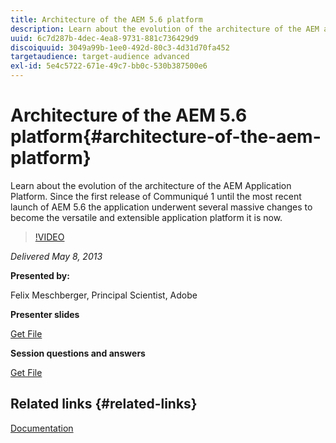 ```yaml
---
title: Architecture of the AEM 5.6 platform
description: Learn about the evolution of the architecture of the AEM application platform. Since the first release of Communiqué 1 until the most recent launch of AEM 5.6 the application underwent several massive changes to become the versatile and extensible application platform it is now.
uuid: 6c7d287b-4dec-4ea8-9731-881c736429d9
discoiquuid: 3049a99b-1ee0-492d-80c3-4d31d70fa452
targetaudience: target-audience advanced
exl-id: 5e4c5722-671e-49c7-bb0c-530b387500e6
---
```

# Architecture of the AEM 5.6 platform{#architecture-of-the-aem-platform}

Learn about the evolution of the architecture of the AEM Application Platform. Since the first release of Communiqué 1 until the most recent launch of AEM 5.6 the application underwent several massive changes to become the versatile and extensible application platform it is now.

>[!VIDEO](https://video.tv.adobe.com/v/19575/?quality=9)

*Delivered May 8, 2013*

**Presented by:**

Felix Meschberger, Principal Scientist, Adobe

**Presenter slides**

[Get File](assets/20130508-aem56-architecture.pdf)

**Session questions and answers**

[Get File](assets/questionsanswers-aem56-architecture.pdf)

## Related links {#related-links}

[Documentation](https://docs.adobe.com/docs/en/cq/5-6-1/exploring/introduction.html?wcmmode=disabled)

<!--
[Get back to the Overview](https://helpx.adobe.com/experience-manager/kt/eseminars/gems/aem-index.html)
-->
